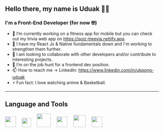 ## Hello there, my name is Uduak  👋🏾

### I'm a Front-End Developer (for now 🤓)

* 🔭 I’m currently working on a fitness app for mobile but you can check out my trivia web app on https://quiz-treevia.netlify.app.
* 🌱 I have my React Js & Native fundamentals down and I'm working to strengthen them further.
* 👯 I am looking to collaborate with other developers and/or contribute to interesting projects.
* 💬 I’m on the job hunt for a frontend dev position.
* 📫 How to reach me → LinkedIn: https://www.linkedin.com/in/ukpong-uduak
* ⚡ Fun fact: I love watching anime & Basketball.


****

## Language and Tools

<img src="https://user-images.githubusercontent.com/49387957/235293338-6b95ea1e-79d6-4284-b3c2-17d43331907d.png" width="35">&nbsp;&nbsp;&nbsp;&nbsp;
<img src="https://user-images.githubusercontent.com/49387957/235292421-e3c90de3-a087-46a9-a4c7-92a4be5e17ab.png" width="30">&nbsp;&nbsp;&nbsp;&nbsp;
<img src="https://user-images.githubusercontent.com/49387957/235291676-d87f4c9c-e7dc-47fa-ae51-655e20f7ca10.png" width="45">&nbsp;&nbsp;&nbsp;&nbsp;
<img src="https://user-images.githubusercontent.com/49387957/235291918-17c45a6b-8d7d-424d-bacf-f86a4d4f8c40.png" width="35">&nbsp;&nbsp;&nbsp;&nbsp;
<img src="https://user-images.githubusercontent.com/49387957/235292008-07f4e831-1d61-495e-8fd8-3047e4c195a5.png" width="40">&nbsp;&nbsp;&nbsp;&nbsp;
<img src="https://user-images.githubusercontent.com/49387957/235293469-74bb1515-127f-4bb8-bd74-e88d8b95e709.png" width="35">


